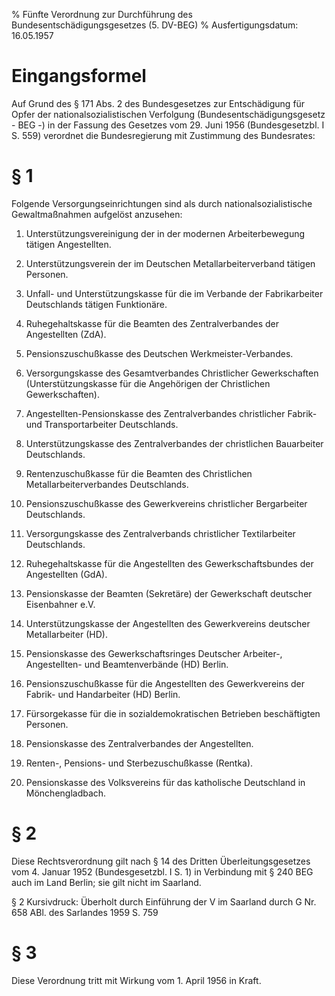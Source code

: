 % Fünfte Verordnung zur Durchführung des Bundesentschädigungsgesetzes  (5. DV-BEG)
% Ausfertigungsdatum: 16.05.1957
 
# Eingangsformel

Auf Grund des § 171 Abs. 2 des Bundesgesetzes zur Entschädigung für Opfer der nationalsozialistischen Verfolgung (Bundesentschädigungsgesetz - BEG -) in der Fassung des Gesetzes vom 29. Juni 1956 (Bundesgesetzbl. I S. 559) verordnet die Bundesregierung mit Zustimmung des Bundesrates:

# § 1

Folgende Versorgungseinrichtungen sind als durch nationalsozialistische Gewaltmaßnahmen aufgelöst anzusehen:

1. Unterstützungsvereinigung der in der modernen Arbeiterbewegung tätigen Angestellten.

2. Unterstützungsverein der im Deutschen Metallarbeiterverband tätigen Personen.

3. Unfall- und Unterstützungskasse für die im Verbande der Fabrikarbeiter Deutschlands tätigen Funktionäre.

4. Ruhegehaltskasse für die Beamten des Zentralverbandes der Angestellten (ZdA).

5. Pensionszuschußkasse des Deutschen Werkmeister-Verbandes.

6. Versorgungskasse des Gesamtverbandes Christlicher Gewerkschaften (Unterstützungskasse für die Angehörigen der Christlichen Gewerkschaften).

7. Angestellten-Pensionskasse des Zentralverbandes christlicher Fabrik- und Transportarbeiter Deutschlands.

8. Unterstützungskasse des Zentralverbandes der christlichen Bauarbeiter Deutschlands.

9. Rentenzuschußkasse für die Beamten des Christlichen Metallarbeiterverbandes Deutschlands.

10. Pensionszuschußkasse des Gewerkvereins christlicher Bergarbeiter Deutschlands.

11. Versorgungskasse des Zentralverbands christlicher Textilarbeiter Deutschlands.

12. Ruhegehaltskasse für die Angestellten des Gewerkschaftsbundes der Angestellten (GdA).

13. Pensionskasse der Beamten (Sekretäre) der Gewerkschaft deutscher Eisenbahner e.V.

14. Unterstützungskasse der Angestellten des Gewerkvereins deutscher Metallarbeiter (HD).

15. Pensionskasse des Gewerkschaftsringes Deutscher Arbeiter-, Angestellten- und Beamtenverbände (HD) Berlin.

16. Pensionszuschußkasse für die Angestellten des Gewerkvereins der Fabrik- und Handarbeiter (HD) Berlin.

17. Fürsorgekasse für die in sozialdemokratischen Betrieben beschäftigten Personen.

18. Pensionskasse des Zentralverbandes der Angestellten.

19. Renten-, Pensions- und Sterbezuschußkasse (Rentka).

20. Pensionskasse des Volksvereins für das katholische Deutschland in Mönchengladbach.

# § 2

Diese Rechtsverordnung gilt nach § 14 des Dritten Überleitungsgesetzes vom 4. Januar 1952 (Bundesgesetzbl. I S. 1) in Verbindung mit § 240 BEG auch im Land Berlin; sie gilt nicht im Saarland.

§ 2 Kursivdruck: Überholt durch Einführung der V im Saarland durch G Nr. 658 ABl. des Sarlandes 1959 S. 759

# § 3

Diese Verordnung tritt mit Wirkung vom 1. April 1956 in Kraft.
